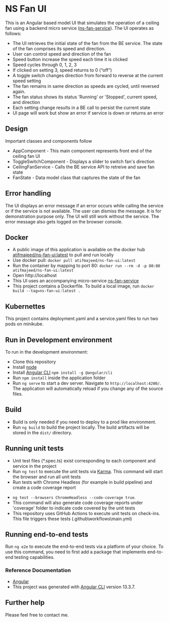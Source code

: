 # NS Fan UI
This is an Angular based model UI that simulates the operation of a ceiling fan using a backend micro service 
([ns-fan-service](https://github.com/atifmajeed/ns-fan-service)). 
 The UI operates as follows:
- The UI retrieves the initial state of the fan from the BE service. The state of the fan comprises its speed and direction. 
- User can control speed and direction of the fan 
- Speed button increase the speed each time it is clicked
- Speed cycles through 0, 1, 2, 3 
- If clicked on setting 3, speed returns to 0 (“off”)
- A toggle switch changes direction from forward to reverse at the current speed setting
- The fan remains in same direction as speeds are cycled, until reversed again.
- The fan status shows its status 'Running' or 'Stopped', current speed, and direction
- Each setting change results in a BE call to persist the current state
- UI page will work but show an error if service is down or returns an error
## Design
Important classes and components follow
* AppComponent - This main component represents front end of the ceiling fan UI
* ToggleSwitchComponent - Displays a slider to switch fan's direction
* CeilingFanService - Calls the BE service API to retreive and save fan state
* FanState - Data model class that captures the state of the fan

## Error handling
The UI displays an error message if an error occurs while calling the service or if the service is not available. The user can dismiss the message. It is for demonstration purpose only. The UI will still work without the service. The error message also gets logged on the browser console.
## Docker
* A public image of this application is available on the docker hub [atifmajeed/ns-fan-ui:latest](https://hub.docker.com/layers/223856210/atifmajeed/ns-fan-ui/latest/images/sha256-fc3e58b73c53655fac6c53c0cf8ed324af16aaa683989ead1b53901800bbd240?context=repo) to pull and run locally
* Use docker pull: `docker pull atifmajeed/ns-fan-ui:latest`
* Run the container by mapping to port 80: `docker run --rm -d -p 80:80 atifmajeed/ns-fan-ui:latest`
* Open http://localhost
* This UI uses an accompanying micro-service [ns-fan-service](https://github.com/atifmajeed/ns-fan-service) 
* This project contains a Dockerfile. To build a local image, run `docker build --tag=ns-fan-ui:latest .` 
## Kubernettes
This project contains deployment.yaml and a service.yaml files to run two pods on minikube.
## Run in Development environment
To run in the development environment:
* Clone this repository
* Install [node](https://nodejs.org/en/download/) 
* Install [Angular CLI](https://github.com/angular/angular-cli) `npm install -g @angular/cli`
* Run `npm install` inside the application folder
* Run `ng serve` to start a dev server. Navigate to `http://localhost:4200/`. The application will automatically reload if you change any of the source files.
## Build
- Build is only needed if you need to deploy to a prod like environment. 
- Run `ng build` to build the project locally. The build artifacts will be stored in the `dist/` directory.

## Running unit tests
* Unit test files (*.spec.ts) exist corresponding to each component and service in the project
* Run `ng test` to execute the unit tests via [Karma](https://karma-runner.github.io). This command will start the browser and run all unit tests
* Run tests with Chrome Headless (for example in build pipeline) and create a code coverage report
- `ng test --browsers ChromeHeadless --code-coverage true`. 
- This command will also generate code coverage reports under 'coverage' folder to indicate code covered by the unit tests
- This repository uses GitHub Actions to execute unit tests on check-ins. This file triggers these tests (.github\workflows\main.yml)

## Running end-to-end tests

Run `ng e2e` to execute the end-to-end tests via a platform of your choice. To use this command, you need to first add a package that implements end-to-end testing capabilities.

 ### Reference Documentation
* [Angular](https://angular.io/docs)
* This project was generated with [Angular CLI](https://github.com/angular/angular-cli) version 13.3.7.
## Further help
Please feel free to contact me.
